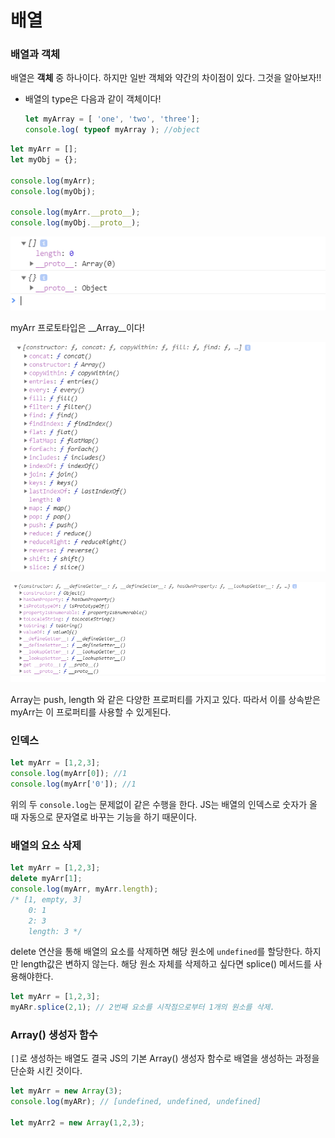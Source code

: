 # 배열

### 배열과 객체

배열은 __객체__ 중 하나이다. 하지만 일반 객체와 약간의 차이점이 있다. 그것을 알아보자!!

- 배열의 type은 다음과 같이 객체이다!

  ```javascript
  let myArray = [ 'one', 'two', 'three'];
  console.log( typeof myArray ); //object
  ```

```javascript
let myArr = [];
let myObj = {};

console.log(myArr);
console.log(myObj);

console.log(myArr.__proto__);
console.log(myObj.__proto__);

```

![ex_screenshot](./img/class-myarrandmyobj.png)

myArr 프로토타입은 __Array__이다!



![ex_screenshot](./img/class-myarr.png)

![ex_screenshot](./img/class-myobj.png)

Array는 push, length 와 같은 다양한 프로퍼티를 가지고 있다. 따라서 이를 상속받은 myArr는 이 프로퍼티를 사용할 수 있게된다.



### 인덱스

```javascript
let myArr = [1,2,3];
console.log(myArr[0]); //1
console.log(myArr['0']); //1
```

위의 두 `console.log`는 문제없이 같은 수행을 한다. JS는 배열의 인덱스로 숫자가 올 때 자동으로 문자열로 바꾸는 기능을 하기 때문이다.



### 배열의 요소 삭제 

```javascript
let myArr = [1,2,3];
delete myArr[1];
console.log(myArr, myArr.length);
/* [1, empty, 3]
    0: 1
    2: 3
    length: 3 */
```

delete 연산을 통해 배열의 요소를 삭제하면 해당 원소에 `undefined`를 할당한다. 하지만 length값은 변하지 않는다. 해당 원소 자체를 삭제하고 싶다면 splice() 메서드를 사용해야한다.

```javascript
let myArr = [1,2,3];
myARr.splice(2,1); // 2번째 요소를 시작점으로부터 1개의 원소를 삭제.
```



### Array() 생성자 함수

`[]`로 생성하는 배열도 결국 JS의 기본 Array() 생성자 함수로 배열을 생성하는 과정을 단순화 시킨 것이다.

```javascript
let myArr = new Array(3);
console.log(myARr); // [undefined, undefined, undefined]

let myArr2 = new Array(1,2,3);
```

